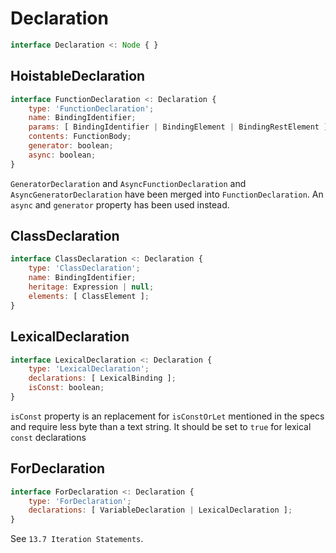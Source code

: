 # Declaration

```js
interface Declaration <: Node { }
```

## HoistableDeclaration

```js
interface FunctionDeclaration <: Declaration {
    type: 'FunctionDeclaration';
    name: BindingIdentifier;
    params: [ BindingIdentifier | BindingElement | BindingRestElement ];
    contents: FunctionBody;
    generator: boolean;
    async: boolean;
}
```

`GeneratorDeclaration` and `AsyncFunctionDeclaration` and `AsyncGeneratorDeclaration` have been
merged into `FunctionDeclaration`. An `async` and `generator` property has been used instead.

## ClassDeclaration

```js
interface ClassDeclaration <: Declaration {
    type: 'ClassDeclaration';
    name: BindingIdentifier;
    heritage: Expression | null;
    elements: [ ClassElement ];
}
```

## LexicalDeclaration

```js
interface LexicalDeclaration <: Declaration {
    type: 'LexicalDeclaration';
    declarations: [ LexicalBinding ];
    isConst: boolean;
}
```
`isConst` property is an replacement for `isConstOrLet` mentioned in the specs and require less byte than a text string.
It should be set to `true` for lexical `const` declarations


## ForDeclaration

```js
interface ForDeclaration <: Declaration {
    type: 'ForDeclaration';
    declarations: [ VariableDeclaration | LexicalDeclaration ];
}

```

See `13.7 Iteration Statements`.
